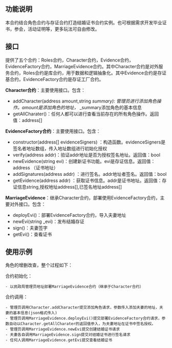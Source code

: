 ## 功能说明

本合约结合角色合约与存证合约打造结婚证书合约实例。也可根据需求开发毕业证书，参会，活动证明等，更多玩法可自由修改。

## 接口

提供了五个合约：Roles合约，Character合约，Evidence合约，EvidenceFactory合约，MarriageEvidence合约。其中Character合约是对外服务合约，Roles合约是库合约，用于数据和逻辑抽象化。其中Evidence合约是存证基合约，EvidenceFactory合约是存证工厂合约。

**Character合约**：主要使用接口。包含：

- addCharacter(address amount,string _summary): 管理员进行添加角色操作。amount是添加角色的地址，_ _summary添加角色的基本信息
- getAllCharater()：任何人都可以进行查看当前存在的所有角色操作。返回值：address[]

**EvidenceFactory合约**：主要使用接口。包含：

- constructor(address[] evidenceSigners) ：构造函数。evidenceSigners是签名者地址数组，传入地址数组进行初始化授权
- verify(address addr)：验证addr地址是否为授权签名地址。返回值：bool
- newEvidence(string evi)：创建新证书功能。evi是存证信息。返回值：address   （证书地址）
- addSignatures(address addr) ：进行签名。addr地址者签名。返回值：bool
- getEvidence(address addr) ：获取证书信息。addr是证书地址。返回值：存证信息string,授权地址address[],已签名地址address[]

**MarriageEvidence**：继承Character合约，部署使用EvidenceFactory合约，主要对外接口。包含：

- deployEvi()：部署EvidenceFactory合约，导入夫妻地址
- newEvi(string _evi)：发布结婚存证
- sign()：夫妻签字
- getEvi()：查看证书



## 使用示例

角色的增删改查，整个过程如下：

合约初始化：

    - 以民政局管理员地址部署MarriageEvidence合约（继承于Character合约）

合约调用：

    - 管理员调用Character.addCharacter提交添加角色请求，参数传入添加夫妻的地址，夫妻的基本信息(json格式传入)
    - 管理员调用MarriageEvidence.deployEvi()提交部署EvidenceFactory合约请求，参数自动以Character.getAllCharater的返回值参入，为夫妻地址在证书中签名授权。
    - 管理员调用MarriageEvidence.newEvi提交创建结婚证书请求
    - 夫妻各自调用MarriageEvidence.sign提交对结婚证书进行签名请求
    - 任何人调用MarriageEvidence.getEvi提交查看结婚证书